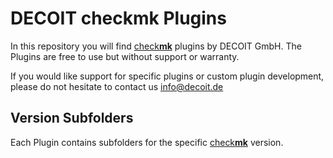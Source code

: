 # DECOIT check**mk** Plugins

In this repository you will find [check**mk**](https://checkmk.com/) plugins by DECOIT GmbH. The Plugins are free to use but without support or warranty. 

If you would like support for specific plugins or custom plugin development, please do not hesitate to contact us <info@decoit.de>

## Version Subfolders

Each Plugin contains subfolders for the specific [check**mk**](https://checkmk.com/) version. 
